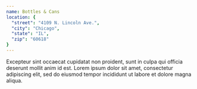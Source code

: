 ```yaml
---
name: Bottles & Cans
location: {
  "street": "4109 N. Lincoln Ave.",
  "city": "Chicago",
  "state": "IL",
  "zip": "60618"
}
---
```


Excepteur sint occaecat cupidatat non proident, sunt in culpa qui officia deserunt mollit anim id est. Lorem ipsum dolor sit amet, consectetur adipiscing elit, sed do eiusmod tempor incididunt ut labore et dolore magna aliqua.
